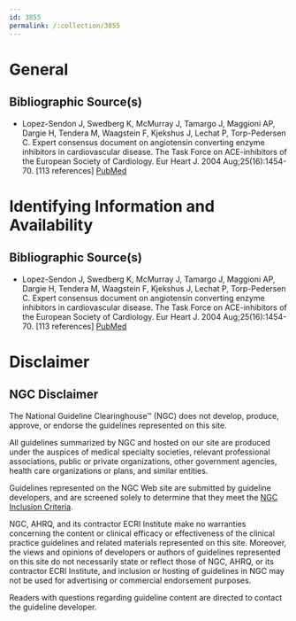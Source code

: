 ```yaml
---
id: 3855
permalink: /:collection/3855
---
```


# General

## Bibliographic Source(s)

- Lopez-Sendon J, Swedberg K, McMurray J, Tamargo J, Maggioni AP, Dargie H, Tendera M, Waagstein F, Kjekshus J, Lechat P, Torp-Pedersen C. Expert consensus document on angiotensin converting enzyme inhibitors in cardiovascular disease. The Task Force on ACE-inhibitors of the European Society of Cardiology. Eur Heart J. 2004 Aug;25(16):1454-70. [113 references] [ PubMed ](http://www.ncbi.nlm.nih.gov/entrez/query.fcgi?cmd=Retrieve&db=pubmed&dopt=Abstract&list_uids=15302105)

# Identifying Information and Availability

## Bibliographic Source(s)

- Lopez-Sendon J, Swedberg K, McMurray J, Tamargo J, Maggioni AP, Dargie H, Tendera M, Waagstein F, Kjekshus J, Lechat P, Torp-Pedersen C. Expert consensus document on angiotensin converting enzyme inhibitors in cardiovascular disease. The Task Force on ACE-inhibitors of the European Society of Cardiology. Eur Heart J. 2004 Aug;25(16):1454-70. [113 references] [ PubMed ](http://www.ncbi.nlm.nih.gov/entrez/query.fcgi?cmd=Retrieve&db=pubmed&dopt=Abstract&list_uids=15302105)

# Disclaimer

## NGC Disclaimer

The National Guideline Clearinghouse™ (NGC) does not develop, produce, approve, or endorse the guidelines represented on this site.

All guidelines summarized by NGC and hosted on our site are produced under the auspices of medical specialty societies, relevant professional associations, public or private organizations, other government agencies, health care organizations or plans, and similar entities.

Guidelines represented on the NGC Web site are submitted by guideline developers, and are screened solely to determine that they meet the [NGC Inclusion Criteria](/help-and-about/summaries/inclusion-criteria).

NGC, AHRQ, and its contractor ECRI Institute make no warranties concerning the content or clinical efficacy or effectiveness of the clinical practice guidelines and related materials represented on this site. Moreover, the views and opinions of developers or authors of guidelines represented on this site do not necessarily state or reflect those of NGC, AHRQ, or its contractor ECRI Institute, and inclusion or hosting of guidelines in NGC may not be used for advertising or commercial endorsement purposes.

Readers with questions regarding guideline content are directed to contact the guideline developer.

